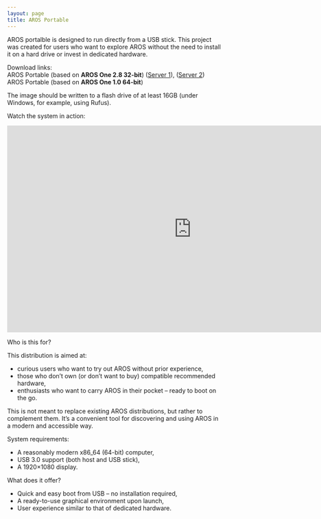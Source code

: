 ```yaml
---
layout: page
title: AROS Portable
---
```


AROS portalble is designed to run directly from a USB stick. This project was created for users who want to explore AROS without the need to install it on a hard drive or invest in dedicated hardware.


Download links:  
AROS Portable (based on **AROS One 2.8 32-bit**) ([Server 1](https://drive.google.com/file/d/1tGkKhIzgl9chCTA3hTQdpuGIq7ifJSfF/view?usp=drive_link)), ([Server 2](https://axrt.org/download/arosq/v0/20250517-arosoneq.img.7z))  
AROS Portable (based on **AROS One 1.0 64-bit**)

The image should be written to a flash drive of at least 16GB (under Windows, for example, using Rufus).

Watch the system in action:

<iframe width="857" height="482" src="https://www.youtube.com/embed/0OeMbB2rGXc" title="AROS - a new portable distribution" frameborder="0" allow="accelerometer; autoplay; clipboard-write; encrypted-media; gyroscope; picture-in-picture; web-share" referrerpolicy="strict-origin-when-cross-origin" allowfullscreen></iframe>

Who is this for?

This distribution is aimed at:

- curious users who want to try out AROS without prior experience,
- those who don’t own (or don’t want to buy) compatible recommended hardware,
- enthusiasts who want to carry AROS in their pocket – ready to boot on the go.

This is not meant to replace existing AROS distributions, but rather to complement them. It’s a convenient tool for discovering and using AROS in a modern and accessible way.

System requirements:

- A reasonably modern x86_64 (64-bit) computer,
- USB 3.0 support (both host and USB stick),
- A 1920×1080 display.

What does it offer?

- Quick and easy boot from USB – no installation required,
- A ready-to-use graphical environment upon launch,
- User experience similar to that of dedicated hardware.

